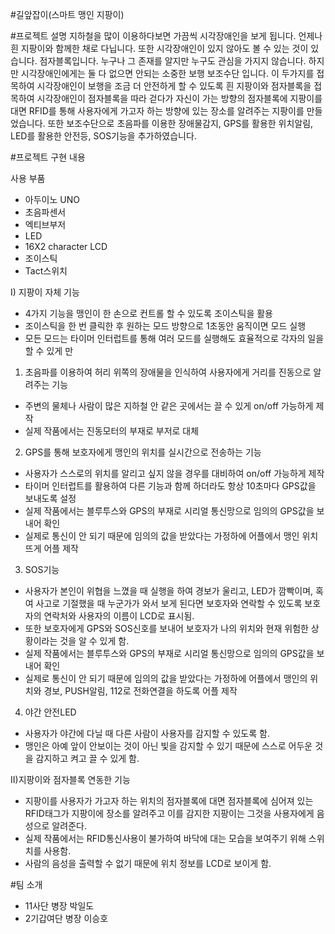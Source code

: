 #길앞잡이(스마트 맹인 지팡이)

#프로젝트 설명
지하철을 많이 이용하다보면 가끔씩 시각장애인을 보게 됩니다. 언제나 흰 지팡이와 함께한 채로
다닙니다. 또한 시각장애인이 있지 않아도 볼 수 있는 것이 있습니다. 점자블록입니다. 누구나
그 존재를 알지만 누구도 관심을 가지지 않습니다. 하지만 시각장애인에게는 둘 다 없으면 안되는
소중한 보행 보조수단 입니다. 이 두가지를 접목하여 시각장애인이 보행을 조금 더 안전하게 할 수
있도록 흰 지팡이와 점자블록을 접목하여 시각장애인이 점자블록을 따라 걷다가 자신이 가는 방향의
점자블록에 지팡이를 대면 RFID를 통해 사용자에게 가고자 하는 방향에 있는 장소를 알려주는
지팡이를 만들었습니다. 또한 보조수단으로 초음파를 이용한 장애물감지, GPS를 활용한 위치알림,
LED를 활용한 안전등, SOS기능을 추가하였습니다.

#프로젝트 구현 내용

사용 부품
- 아두이노 UNO
- 초음파센서
- 엑티브부저
- LED
- 16X2 character LCD
- 조이스틱
- Tact스위치

I) 지팡이 자체 기능
 - 4가지 기능을 맹인이 한 손으로 컨트롤 할 수 있도록 조이스틱을 활용
 - 조이스틱을 한 번 클릭한 후 원하는 모드 방향으로 1초동안 움직이면 모드 실행
 - 모든 모드는 타이머 인터럽트를 통해 여러 모드를 실행해도 효율적으로 각자의 일을 할 수 있게 만
 
1. 초음파를 이용하여 허리 위쪽의 장애물을 인식하여 사용자에게 거리를 진동으로 알려주는 기능
 - 주변의 물체나 사람이 많은 지하철 안 같은 곳에서는 끌 수 있게 on/off 가능하게 제작
 - 실제 작품에서는 진동모터의 부재로 부저로 대체

2. GPS를 통해 보호자에게 맹인의 위치를 실시간으로 전송하는 기능
 - 사용자가 스스로의 위치를 알리고 싶지 않을 경우를 대비하여 on/off 가능하게 제작
 - 타이머 인터럽트를 활용하여 다른 기능과 함께 하더라도 항상 10초마다 GPS값을 보내도록 설정
 - 실제 작품에서는 블루투스와 GPS의 부재로 시리얼 통신망으로 임의의 GPS값을 보내어 확인
 - 실제로 통신이 안 되기 때문에 임의의 값을 받았다는 가정하에 어플에서 맹인 위치 뜨게 어플 제작

3. SOS기능
 - 사용자가 본인이 위협을 느꼈을 때 실행을 하여 경보가 울리고, LED가 깜빡이며, 혹여 사고로 기절했을 때
   누군가가 와서 보게 된다면 보호자와 연락할 수 있도록 보호자의 연락처와 사용자의 이름이 LCD로 표시됨.
 - 또한 보호자에게 GPS와 SOS신호를 보내어 보호자가 나의 위치와 현재 위험한 상황이라는 것을 알 수 있게 함.
 - 실제 작품에서는 블루투스와 GPS의 부재로 시리얼 통신망으로 임의의 GPS값을 보내어 확인
 - 실제로 통신이 안 되기 때문에 임의의 값을 받았다는 가정하에 어플에서 맹인의 위치와 경보, PUSH알림,
   112로 전화연결을 하도록 어플 제작
   
4. 야간 안전LED
 - 사용자가 야간에 다닐 때 다른 사람이 사용자를 감지할 수 있도록 함.
 - 맹인은 아예 앞이 안보이는 것이 아닌 빛을 감지할 수 있기 때문에 스스로 어두운 것을 감지하고 켜고 끌 수 있게 함.
 
 II)지팡이와 점자블록 연동한 기능
  - 지팡이를 사용자가 가고자 하는 위치의 점자블록에 대면 점자블록에 심어져 있는 RFID태그가 지팡이에 장소를
    알려주고 이를 감지한 지팡이는 그것을 사용자에게 음성으로 알려준다.
  - 실제 작품에서는 RFID통신사용이 불가하여 바닥에 대는 모습을 보여주기 위해 스위치를 사용함.
  - 사람의 음성을 출력할 수 없기 때문에 위치 정보를 LCD로 보이게 함.
  
  #팀 소개
   - 11사단 병장 박일도
   - 2기갑여단 병장 이승호

